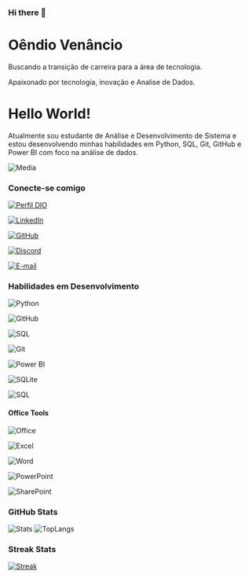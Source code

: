 ### Hi there 👋

# Oêndio Venâncio

Buscando a transição de carreira para a área de tecnologia.

Apaixonado por tecnologia, inovação e Analise de Dados.

# Hello World!

Atualmente sou estudante de Análise e Desenvolvimento de Sistema e estou desenvolvendo minhas habilidades em Python, SQL, Git, GitHub e Power BI com foco na análise de dados.

![Media](https://media.giphy.com/media/dWesBcTLavkZuG35MI/giphy.gif)

### Conecte-se comigo

[![Perfil DIO](https://img.shields.io/badge/-Meu%20Perfil%20na%20DIO-30A3DC?logo=dio.me&logoColor=whites)](https://web.dio.me/users/oendiovfs/)

[![LinkedIn](https://img.shields.io/badge/-LinkedIn-%230077B5?logo=linkedin&logoColor=whites)](https://www.linkedin.com/in/oêndio-venâncio/)

[![GitHub](https://img.shields.io/badge/-GitHub-0D1117?logo=github&logoColor=whites)](https://github.com/oendio)

[![Discord](https://img.shields.io/badge/Discord-7289DA?logo=discord&logoColor=FDFDFD)](https://discord.com/users/oendio)

[![E-mail](https://img.shields.io/badge/Gmail-D14836?logo=gmail&logoColor=FDFDFD)](mailto:oendiovfs@gmail.com)


### Habilidades em Desenvolvimento

![Python](https://img.shields.io/badge/Python-003140?logo=Python&logoColor=white)

![GitHub](https://img.shields.io/badge/GitHub-003140?logo=GitHub&logoColor=white)

![SQL](https://img.shields.io/badge/MySQL-003140?logo=MySQL&logoColor=white)

![Git](https://img.shields.io/badge/Git-003140?logo=git&logoColor=white)

![Power BI](https://img.shields.io/badge/Power%20BI-003140.svg?logo=powerbi&logoColor=white)

![SQLite](https://img.shields.io/badge/SQLite-003140.svg?logo=sqlite&logoColor=white)

![SQL](https://custom-icon-badges.herokuapp.com/badge/SQL-003140.svg?logo=database&logoColor=white)

#### Office Tools
![Office](https://img.shields.io/badge/Microsoft_Office-D83B01?logo=microsoft-office&logoColor=whites)

![Excel](https://img.shields.io/badge/Microsoft_Excel-217346?logo=microsoft-excel&logoColor=whites)

![Word](https://img.shields.io/badge/Microsoft_Word-2B579A?logo=microsoft-word&logoColor=whites)

![PowerPoint](https://img.shields.io/badge/Microsoft_PowerPoint-B7472A?logo=microsoft-powerpoint&logoColor=whites)

![SharePoint](https://img.shields.io/badge/Microsoft_SharePoint-0078D4?logo=microsoft-sharepoint&logoColor=whites)

### GitHub Stats

![Stats](https://github-readme-stats.vercel.app/api?username=oendio&theme=transparent&bg_color=003140&border_color=30A3DC&show_icons=true&icon_color=30A3DC&title_color=E94D5F&text_color=FFF)
![TopLangs](https://github-readme-stats.vercel.app/api/top-langs/?username=oendio&theme=transparent&bg_color=003140&border_color=30A3DC&show_icons=true&icon_color=30A3DC&title_color=E94D5F&text_color=FFF)

### Streak Stats
[![Streak](https://github-readme-streak-stats.herokuapp.com/?user=oendio&theme=transparent&bg_color=003140&border_color=3FAEE5&show_icons=true&icon_color=3FAEE5&title_color=E94D5F&text_color=FFF)](https://git.io/streak-stats)
<!--
**oendio/oendio** is a ✨ _special_ ✨ repository because its `README.md` (this file) appears on your GitHub profile.

Here are some ideas to get you started:

- 🔭 I’m currently working on ...
- 🌱 I’m currently learning ...
- 👯 I’m looking to collaborate on ...
- 🤔 I’m looking for help with ...
- 💬 Ask me about ...
- 📫 How to reach me: ...
- 😄 Pronouns: ...
- ⚡ Fun fact: ...
-->

